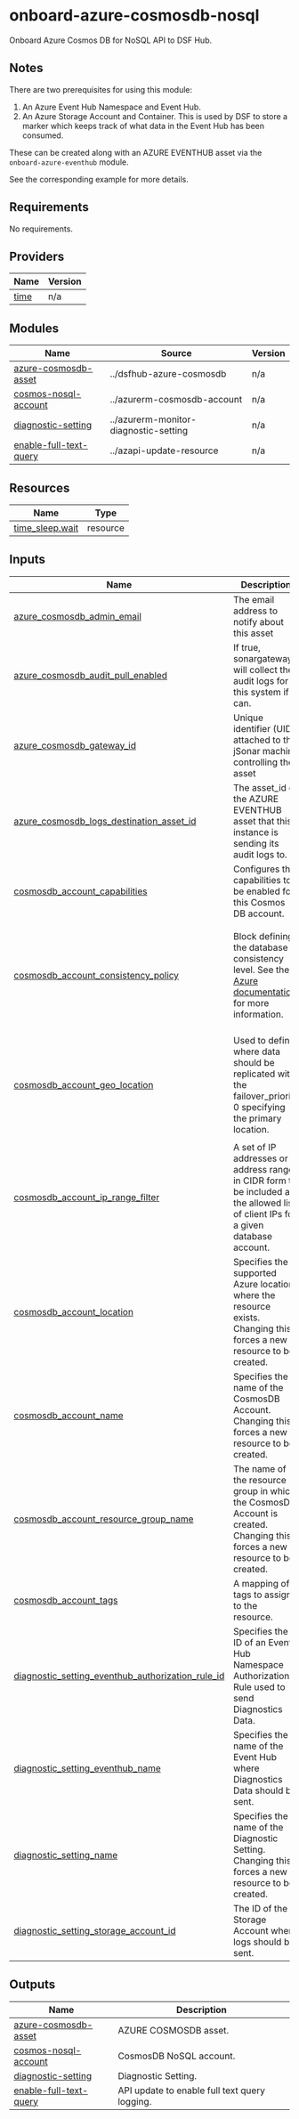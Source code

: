 # onboard-azure-cosmosdb-nosql
Onboard Azure Cosmos DB for NoSQL API to DSF Hub.

## Notes
There are two prerequisites for using this module:
1. An Azure Event Hub Namespace and Event Hub. 
2. An Azure Storage Account and Container. This is used by DSF to store a marker which keeps track of what data in the Event Hub has been consumed.

These can be created along with an AZURE EVENTHUB asset via the ``onboard-azure-eventhub`` module.

See the corresponding example for more details.

<!-- BEGIN_TF_DOCS -->
## Requirements

No requirements.

## Providers

| Name | Version |
|------|---------|
| <a name="provider_time"></a> [time](#provider\_time) | n/a |

## Modules

| Name | Source | Version |
|------|--------|---------|
| <a name="module_azure-cosmosdb-asset"></a> [azure-cosmosdb-asset](#module\_azure-cosmosdb-asset) | ../dsfhub-azure-cosmosdb | n/a |
| <a name="module_cosmos-nosql-account"></a> [cosmos-nosql-account](#module\_cosmos-nosql-account) | ../azurerm-cosmosdb-account | n/a |
| <a name="module_diagnostic-setting"></a> [diagnostic-setting](#module\_diagnostic-setting) | ../azurerm-monitor-diagnostic-setting | n/a |
| <a name="module_enable-full-text-query"></a> [enable-full-text-query](#module\_enable-full-text-query) | ../azapi-update-resource | n/a |

## Resources

| Name | Type |
|------|------|
| [time_sleep.wait](https://registry.terraform.io/providers/hashicorp/time/latest/docs/resources/sleep) | resource |

## Inputs

| Name | Description | Type | Default | Required |
|------|-------------|------|---------|:--------:|
| <a name="input_azure_cosmosdb_admin_email"></a> [azure\_cosmosdb\_admin\_email](#input\_azure\_cosmosdb\_admin\_email) | The email address to notify about this asset | `string` | n/a | yes |
| <a name="input_azure_cosmosdb_audit_pull_enabled"></a> [azure\_cosmosdb\_audit\_pull\_enabled](#input\_azure\_cosmosdb\_audit\_pull\_enabled) | If true, sonargateway will collect the audit logs for this system if it can. | `bool` | `false` | no |
| <a name="input_azure_cosmosdb_gateway_id"></a> [azure\_cosmosdb\_gateway\_id](#input\_azure\_cosmosdb\_gateway\_id) | Unique identifier (UID) attached to the jSonar machine controlling the asset | `string` | n/a | yes |
| <a name="input_azure_cosmosdb_logs_destination_asset_id"></a> [azure\_cosmosdb\_logs\_destination\_asset\_id](#input\_azure\_cosmosdb\_logs\_destination\_asset\_id) | The asset\_id of the AZURE EVENTHUB asset that this instance is sending its audit logs to. | `string` | n/a | yes |
| <a name="input_cosmosdb_account_capabilities"></a> [cosmosdb\_account\_capabilities](#input\_cosmosdb\_account\_capabilities) | Configures the capabilities to be enabled for this Cosmos DB account. | <pre>list(object({<br>    name = string<br>  }))</pre> | `null` | no |
| <a name="input_cosmosdb_account_consistency_policy"></a> [cosmosdb\_account\_consistency\_policy](#input\_cosmosdb\_account\_consistency\_policy) | Block defining the database consistency level. See the [Azure documentation](https://learn.microsoft.com/en-us/azure/cosmos-db/consistency-levels) for more information. | <pre>list(<br>    object(<br>      {<br>        consistency_level       = string<br>        max_interval_in_seconds = optional(number, 5)<br>        max_staleness_prefix    = optional(number)<br>      }<br>    )<br>  )</pre> | <pre>[<br>  {<br>    "consistency_level": "Session"<br>  }<br>]</pre> | no |
| <a name="input_cosmosdb_account_geo_location"></a> [cosmosdb\_account\_geo\_location](#input\_cosmosdb\_account\_geo\_location) | Used to define where data should be replicated with the failover\_priority 0 specifying the primary location. | <pre>list(<br>    object(<br>      {<br>        location          = string<br>        failover_priority = number<br>        zone_redundant    = optional(bool, false)<br>      }<br>    )<br>  )</pre> | <pre>[<br>  {<br>    "failover_priority": 0,<br>    "location": "eastus",<br>    "zone_redundant": false<br>  }<br>]</pre> | no |
| <a name="input_cosmosdb_account_ip_range_filter"></a> [cosmosdb\_account\_ip\_range\_filter](#input\_cosmosdb\_account\_ip\_range\_filter) | A set of IP addresses or IP address ranges in CIDR form to be included as the allowed list of client IPs for a given database account. | `list(string)` | `null` | no |
| <a name="input_cosmosdb_account_location"></a> [cosmosdb\_account\_location](#input\_cosmosdb\_account\_location) | Specifies the supported Azure location where the resource exists. Changing this forces a new resource to be created. | `string` | n/a | yes |
| <a name="input_cosmosdb_account_name"></a> [cosmosdb\_account\_name](#input\_cosmosdb\_account\_name) | Specifies the name of the CosmosDB Account. Changing this forces a new resource to be created. | `string` | n/a | yes |
| <a name="input_cosmosdb_account_resource_group_name"></a> [cosmosdb\_account\_resource\_group\_name](#input\_cosmosdb\_account\_resource\_group\_name) | The name of the resource group in which the CosmosDB Account is created. Changing this forces a new resource to be created. | `string` | n/a | yes |
| <a name="input_cosmosdb_account_tags"></a> [cosmosdb\_account\_tags](#input\_cosmosdb\_account\_tags) | A mapping of tags to assign to the resource. | `map(string)` | `null` | no |
| <a name="input_diagnostic_setting_eventhub_authorization_rule_id"></a> [diagnostic\_setting\_eventhub\_authorization\_rule\_id](#input\_diagnostic\_setting\_eventhub\_authorization\_rule\_id) | Specifies the ID of an Event Hub Namespace Authorization Rule used to send Diagnostics Data. | `string` | n/a | yes |
| <a name="input_diagnostic_setting_eventhub_name"></a> [diagnostic\_setting\_eventhub\_name](#input\_diagnostic\_setting\_eventhub\_name) | Specifies the name of the Event Hub where Diagnostics Data should be sent. | `string` | n/a | yes |
| <a name="input_diagnostic_setting_name"></a> [diagnostic\_setting\_name](#input\_diagnostic\_setting\_name) | Specifies the name of the Diagnostic Setting. Changing this forces a new resource to be created. | `string` | n/a | yes |
| <a name="input_diagnostic_setting_storage_account_id"></a> [diagnostic\_setting\_storage\_account\_id](#input\_diagnostic\_setting\_storage\_account\_id) | The ID of the Storage Account where logs should be sent. | `string` | `null` | no |

## Outputs

| Name | Description |
|------|-------------|
| <a name="output_azure-cosmosdb-asset"></a> [azure-cosmosdb-asset](#output\_azure-cosmosdb-asset) | AZURE COSMOSDB asset. |
| <a name="output_cosmos-nosql-account"></a> [cosmos-nosql-account](#output\_cosmos-nosql-account) | CosmosDB NoSQL account. |
| <a name="output_diagnostic-setting"></a> [diagnostic-setting](#output\_diagnostic-setting) | Diagnostic Setting. |
| <a name="output_enable-full-text-query"></a> [enable-full-text-query](#output\_enable-full-text-query) | API update to enable full text query logging. |
<!-- END_TF_DOCS -->